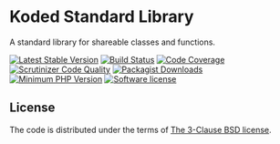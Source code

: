 Koded Standard Library
======================

A standard library for shareable classes and functions.

[![Latest Stable Version](https://img.shields.io/packagist/v/koded/stdlib.svg)](https://packagist.org/packages/koded/stdlib)
[![Build Status](https://travis-ci.org/kodedphp/stdlib.svg?branch=master)](https://travis-ci.org/kodedphp/stdlib)
[![Code Coverage](https://scrutinizer-ci.com/g/kodedphp/stdlib/badges/coverage.png?b=master)](https://scrutinizer-ci.com/g/kodedphp/stdlib/?branch=master)
[![Scrutinizer Code Quality](https://scrutinizer-ci.com/g/kodedphp/stdlib/badges/quality-score.png?b=master)](https://scrutinizer-ci.com/g/kodedphp/stdlib/?branch=master)
[![Packagist Downloads](https://img.shields.io/packagist/dt/koded/stdlib.svg)](https://packagist.org/packages/koded/stdlib)
[![Minimum PHP Version](https://img.shields.io/badge/php-%3E%3D%207.2-8892BF.svg)](https://php.net/)
[![Software license](https://img.shields.io/badge/License-BSD%203--Clause-blue.svg)](LICENSE)


License
-------

The code is distributed under the terms of [The 3-Clause BSD license](LICENSE).
